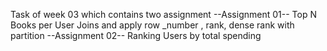 Task of week 03 which contains two assignment 
--Assignment 01--
Top N Books per User
Joins and apply row _number , rank, dense rank with partition 
--Assignment 02-- 
Ranking Users by total spending